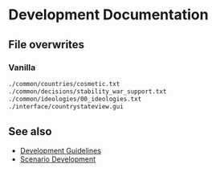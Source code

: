 # Development Documentation

## File overwrites 

### Vanilla
```bash
./common/countries/cosmetic.txt
./common/decisions/stability_war_support.txt
./common/ideologies/00_ideologies.txt
./interface/countrystateview.gui
```

## See also 
- [Development Guidelines](development_guidelines)
- [Scenario Development](scenario_dev)
